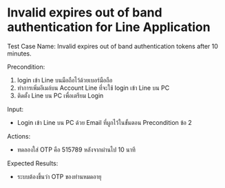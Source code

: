 # Invalid expires out of band authentication for Line Application

Test Case Name: Invalid expires out of band authentication tokens after 10 minutes.

Precondition: 
1. login เข้า Line บนมือถือไว้ด้วยเบอร์มือถือ
2. ทำการเพิ่มอีเมล์บน Account Line ที่จะใช้ login เข้า Line บน PC
3. ติดตั้ง Line บน PC เพื่อเตรียม Login 

Input:
  - Login เข้า Line บน PC ด้วย Email ที่ผูกไว้ในขั้นตอน Precondition ข้อ 2

Actions: 
  - ทดลองใส่ OTP คือ 515789 หลังจากผ่านไป 10 นาที

Expected Results: 
  - ระบบต้องขึ้นว่า OTP ของท่านหมดอายุ
